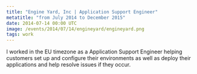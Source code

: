 ```yaml
---
title: "Engine Yard, Inc | Application Support Engineer"
metatitle: "from July 2014 to December 2015"
date: 2014-07-14 00:00 UTC
image: /events/2014/07/14/engineyard/engineyard.png
tags: work
---
```


I worked in the EU timezone as a Application Support Engineer helping customers set up and configure their environments as well as deploy their applications and help resolve issues if they occur.
